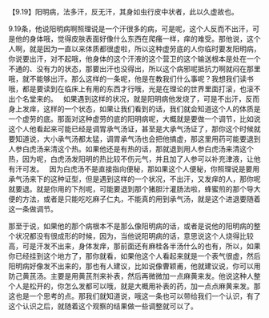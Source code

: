 【9.19】阳明病，法多汗，反无汗，其身如虫行皮中状者，此以久虚故也。

9.19条，他说阳明病啊照理说是一个汗很多的病，可是呢，这个人反而不出汗，可是他的身体哦，觉得皮肤表面好像什么东西在爬瘙一样，痒的难受。那他说，这个人啊，就是因为一直以来体质都很虚啦，所以这种虚劳底的人你临时要发阳明病，你说要出汗，对不起哦，他身体的这个汗液的这个营卫的这个输送根本是处在一个不通的、没有力的状态，那要出汗也没得出，所以这个病邪呢抵抗力啊就闷在那里哦，就不能够出汗。那么这样的一条呢，他是在教我们什么事呢？我想我们读书哦，都是要读到在临床上有用的东西才行哦，光是在理论的世界里面打滚，也滚不出个名堂来的。
 
如果遇到这样的状况，就是阳明病他发烧了，可是不出汗，反而身上发痒，这样的一个状态，如果让我们看到的话，我们就会知道这个人的体质是一个虚劳的底。那面对这种虚劳的底的阳明病呢，大概就是要做一个调节，比如说这个人他看起来可能已经是调胃承气汤证，甚至是大承气汤证了，那你这个时候就要知道说，大小承气汤都太猛，调胃承气汤也会把他搞虚，那这里用药可能要退到人参白虎汤来清这个热。如果他还是有热的话，那就退到用人参白虎汤来清这个热，因为呢，白虎汤发阳明的热比较不伤元气，并且加了人参可以补充津液，让他有汗可发。
 
因为白虎汤不是直接指向便秘，那如果这个人便秘，你照理说是要用承气汤来下的这种证型，但是遇到这样的一个状况，不出汗，又发痒的人，那你呢就要退。就是你用的下剂呢，可能要退到那个猪胆汁灌肠法啦，蜂蜜煎的那个导大便的方法，或者是只能吃吃麻子仁丸，不能真的用到承气汤，就是这个进退要随着这一条做调节。

那至于说，如果他的那个病根本不是那么像阳明病的话，或者是说他的阳明病的整个状况都没有很成形的时候，因为，当他说阳明病的话，意思说这个人烧得比较高，可是汗发不出来，身体发痒，那前面还有麻桂各半汤什么的也有，所以，如果你已经挂到这个地方了，那你就看，如果他这个人看起来就是一个表气很虚，然后阳明病好像发不出来的，那也有人建议，比如说像曹颖甫，他就建议说，你可以用防己黄芪汤。主要是用黄芪剂来补表，然后再微微加一点麻黄来发。他说这种人整个人是松开的，你怎么发都可以哦，就是大概用补表的药，加一点点麻黄来发。那这也是一个思考的点。那我们就知道说，哦这一条也可以带给我们一个认识，有了这个认识之后，就随着这个观察的结果做一些调整就可以了。
